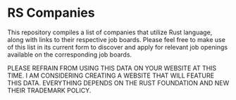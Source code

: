# RS Companies

This repository compiles a list of companies that utilize Rust language, along with links to their respective job boards.
Please feel free to make use of this list in its current form to discover and apply for relevant job openings available on the corresponding job boards.

PLEASE REFRAIN FROM USING THIS DATA ON YOUR WEBSITE AT THIS TIME. I AM CONSIDERING CREATING A WEBSITE THAT WILL FEATURE THIS DATA. EVERYTHING DEPENDS ON THE RUST FOUNDATION AND NEW THEIR TRADEMARK POLICY.
